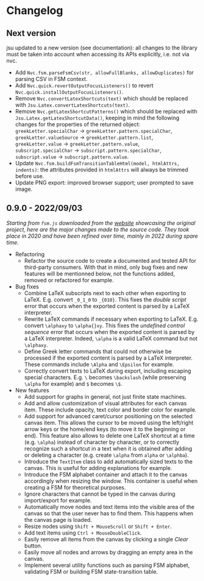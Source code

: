 # Changelog

## Next version

jsu updated to a new version (see documentation): all changes to the library
must be taken into account when accessing its APIs explicitly, i.e. not via nvc.

- Add `Nvc.fsm.parseFsmCsv(str, allowFullBlanks, allowDuplicates)` for parsing
CSV in FSM context.
- Add `Nvc.quick.revertOutputFocusListeners()` to revert `Nvc.quick.installOutputFocusListeners()`.
- Remove `Nvc.convertLatexShortcuts(text)` which should be replaced with `Jsu.Latex.convertLatexShortcuts(text)`.
- Remove `Nvc.getLatexShortcutPatterns()` which should be replaced with `Jsu.Latex.getLatexShortcutData()`,
keeping in mind the following changes for the properties of the returned object:
`greekLetter.specialChar` &rarr; `greekLetter.pattern.specialChar`,
`greekLetter.valueSource` &rarr; `greekLetter.pattern.list`,
`greekLetter.value`       &rarr; `greekLetter.pattern.value`,
`subscript.specialChar`   &rarr; `subscript.pattern.specialChar`,
`subscript.value`         &rarr; `subscript.pattern.value`.
- Update `Nvc.fsm.buildFsmTransitionTableHtml(model, htmlAttrs, indents)`: the
attributes provided in `htmlAttrs` will always be trimmed before use.
- Update PNG export: improved browser support; user prompted to save image.

## 0.9.0 - 2022/09/03

*Starting from `fsm.js` downloaded from the [website](https://madebyevan.com/fsm/)
showcasing the original project, here are the major changes made to the source
code. They took place in 2020 and have been refined over time, mainly in 2022
during spare time.*

- Refactoring
    - Refactor the source code to create a documented and tested API for
    third-party consumers. With that in mind, only bug fixes and new features
    will be mentionned below, not the functions added, removed or refactored for
    example.
- Bug fixes
    - Combine LaTeX subscripts next to each other when exporting to LaTeX. E.g.
    convert `_0_1_0` to `_{010}`. This fixes the *double script* error that
    occurs when the exported content is parsed by a LaTeX interpreter.
    - Rewrite LaTeX commands if necessary when exporting to LaTeX. E.g. convert
    `\alphaxy` to `\alpha{}xy`. This fixes the *undefined control sequence*
    error that occurs when the exported content is parsed by a LaTeX
    interpreter. Indeed, `\alpha` is a valid LaTeX command but not `\alphaxy`.
    - Define Greek letter commands that could not otherwise be processed if the
    exported content is parsed by a LaTeX interpreter. These commands include
    `\Alpha` and `\Epsilon` for example.
    - Correctly convert texts to LaTeX during export, including escaping special
    characters. E.g. `\` becomes `\backslash` (while preserving `\alpha` for
    example) and `$` becomes `\$`.
- New features
    - Add support for graphs in general, not just finite state machines.
    - Add and allow customization of visual attributes for each canvas item.
    These include opacity, text color and border color for example.
    - Add support for advanced caret/cursor positioning on the selected canvas
    item. This allows the cursor to be moved using the left/right arrow keys or
    the home/end keys (to move it to the beginning or end). This feature also
    allows to delete one LaTeX shortcut at a time (e.g. `\alpha`) instead of
    character by character, or to correctly recognize such a shortcut in a text
    when it is obtained after adding or deleting a character (e.g. create `\alpha`
    from `alpha` or `\alphba`).
    - Introduce the `TextItem` class to add automatically sized texts to the
    canvas. This is useful for adding explanations for example.
    - Introduce the FSM alphabet container and attach it to the canvas
    accordingly when resizing the window. This container is useful when creating
    a FSM for theoretical purposes.
    - Ignore characters that cannot be typed in the canvas during import/export
    for example.
    - Automatically move nodes and text items into the visible area of the
    canvas so that the user never has to find them. This happens when the canvas
    page is loaded.
    - Resize nodes using `Shift + MouseScroll` or `Shift + Enter`.
    - Add text items using `Ctrl + MouseDoubleClick`.
    - Easily remove all items from the canvas by clicking a single *Clear*
    button.
    - Easily move all nodes and arrows by dragging an empty area in the canvas.
    - Implement several utility functions such as parsing FSM alphabet,
    validating FSM or building FSM state-transition table.

